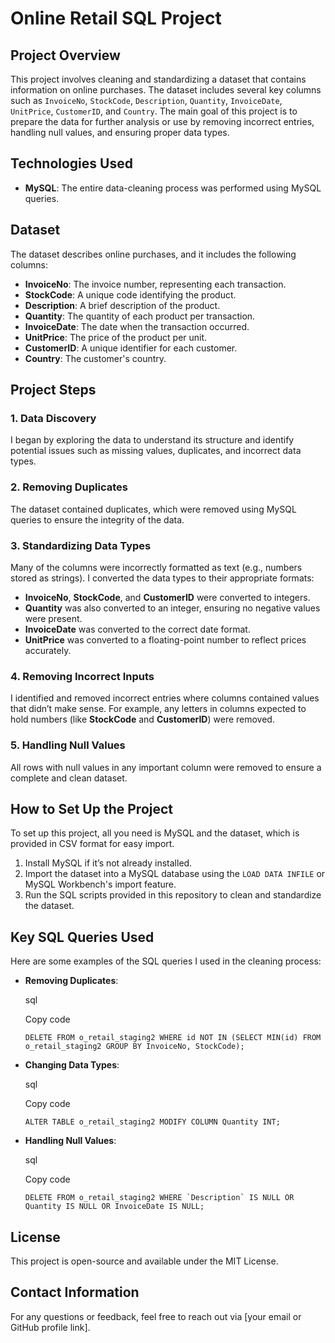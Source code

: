 # Online Retail SQL Project

## Project Overview

This project involves cleaning and standardizing a dataset that contains information on online purchases. The dataset includes several key columns such as `InvoiceNo`, `StockCode`, `Description`, `Quantity`, `InvoiceDate`, `UnitPrice`, `CustomerID`, and `Country`. The main goal of this project is to prepare the data for further analysis or use by removing incorrect entries, handling null values, and ensuring proper data types.

## Technologies Used

- **MySQL**: The entire data-cleaning process was performed using MySQL queries.

## Dataset

The dataset describes online purchases, and it includes the following columns:

- **InvoiceNo**: The invoice number, representing each transaction.
- **StockCode**: A unique code identifying the product.
- **Description**: A brief description of the product.
- **Quantity**: The quantity of each product per transaction.
- **InvoiceDate**: The date when the transaction occurred.
- **UnitPrice**: The price of the product per unit.
- **CustomerID**: A unique identifier for each customer.
- **Country**: The customer's country.

## Project Steps

### 1. Data Discovery

I began by exploring the data to understand its structure and identify potential issues such as missing values, duplicates, and incorrect data types.

### 2. Removing Duplicates

The dataset contained duplicates, which were removed using MySQL queries to ensure the integrity of the data.

### 3. Standardizing Data Types

Many of the columns were incorrectly formatted as text (e.g., numbers stored as strings). I converted the data types to their appropriate formats:

- **InvoiceNo**, **StockCode**, and **CustomerID** were converted to integers.
- **Quantity** was also converted to an integer, ensuring no negative values were present.
- **InvoiceDate** was converted to the correct date format.
- **UnitPrice** was converted to a floating-point number to reflect prices accurately.

### 4. Removing Incorrect Inputs

I identified and removed incorrect entries where columns contained values that didn’t make sense. For example, any letters in columns expected to hold numbers (like **StockCode** and **CustomerID**) were removed.

### 5. Handling Null Values

All rows with null values in any important column were removed to ensure a complete and clean dataset.

## How to Set Up the Project

To set up this project, all you need is MySQL and the dataset, which is provided in CSV format for easy import.

1. Install MySQL if it’s not already installed.
2. Import the dataset into a MySQL database using the `LOAD DATA INFILE` or MySQL Workbench's import feature.
3. Run the SQL scripts provided in this repository to clean and standardize the dataset.

## Key SQL Queries Used

Here are some examples of the SQL queries I used in the cleaning process:

- **Removing Duplicates**:
    
    sql
    
    Copy code
    
    `DELETE FROM o_retail_staging2 WHERE id NOT IN (SELECT MIN(id) FROM o_retail_staging2 GROUP BY InvoiceNo, StockCode);`
    
- **Changing Data Types**:
    
    sql
    
    Copy code
    
    `ALTER TABLE o_retail_staging2 MODIFY COLUMN Quantity INT;`
    
- **Handling Null Values**:
    
    sql
    
    Copy code
    
    ``DELETE FROM o_retail_staging2 WHERE `Description` IS NULL OR Quantity IS NULL OR InvoiceDate IS NULL;``
    

## License

This project is open-source and available under the MIT License.

## Contact Information

For any questions or feedback, feel free to reach out via [your email or GitHub profile link].